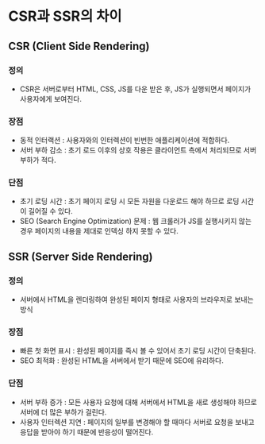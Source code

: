# CSR과 SSR의 차이

## CSR (Client Side Rendering)

### 정의

- CSR은 서버로부터 HTML, CSS, JS를 다운 받은 후, JS가 실행되면서 페이지가 사용자에게 보여진다.

### 장점

- 동적 인터랙션 : 사용자와의 인터렉션이 빈번한 애플리케이션에 적합하다.
- 서버 부하 감소 : 초기 로드 이후의 상호 작용은 클라이언트 측에서 처리되므로 서버 부하가 적다.

### 단점

- 초기 로딩 시간 : 초기 페이지 로딩 시 모든 자원을 다운로드 해야 하므로 로딩 시간이 길어질 수 있다.
- SEO (Search Engine Optimization) 문제 : 웹 크롤러가 JS를 실행시키지 않는 경우 페이지의 내용을 제대로 인덱싱 하지 못할 수 있다.

## SSR (Server Side Rendering)

### 정의

- 서버에서 HTML을 렌더링하여 완성된 페이지 형태로 사용자의 브라우저로 보내는 방식

### 장점

- 빠른 첫 화면 표시 : 완성된 페이지를 즉시 볼 수 있어서 초기 로딩 시간이 단축된다.
- SEO 최적화 : 완성된 HTML을 서버에서 받기 때문에 SEO에 유리하다.

### 단점

- 서버 부하 증가 : 모든 사용자 요청에 대해 서버에서 HTML을 새로 생성해야 하므로 서버에 더 많은 부하가 걸린다.
- 사용자 인터렉션 지연 : 페이지의 일부를 변경해야 할 때마다 서버로 요청을 보내고 응답을 받아야 하기 때문에 반응성이 떨어진다.
